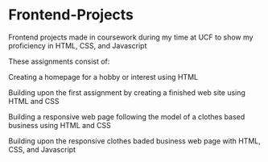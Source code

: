 # Frontend-Projects
Frontend projects made in coursework during my time at UCF to show my proficiency in HTML, CSS, and Javascript

These assignments consist of: 

Creating a homepage for a hobby or interest using HTML

Building upon the first assignment by creating a finished web site using HTML and CSS

Building a responsive web page following the model of a clothes based business using HTML and CSS

Building upon the responsive clothes baded business web page with HTML, CSS, and Javascript

